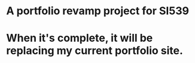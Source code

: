 # A portfolio revamp project for SI539
# When it's complete, it will be replacing my current portfolio site.
